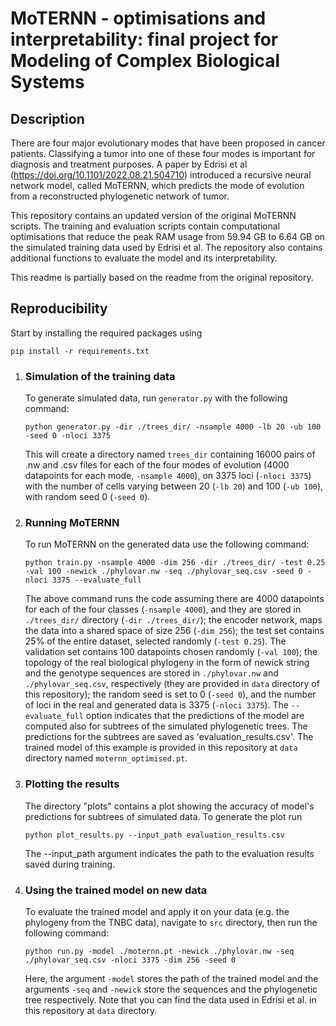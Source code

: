 # MoTERNN - optimisations and interpretability: final project for Modeling of Complex Biological Systems 
## Description
There are four major evolutionary modes that have been proposed in cancer patients. Classifying a tumor into one of these four modes is important for diagnosis and treatment purposes. A paper by Edrisi et al (https://doi.org/10.1101/2022.08.21.504710) introduced a recursive neural network model, called MoTERNN, which predicts the mode of evolution from a reconstructed phylogenetic network of tumor.

This repository contains an updated version of the original MoTERNN scripts. The training and evaluation scripts contain computational optimisations that reduce the peak RAM usage from 59.94 GB to 6.64 GB on the simulated training data used by Edrisi et al. The repository also contains additional functions to evaluate the model and its interpretability.

This readme is partially based on the readme from the original repository.
## Reproducibility
  Start by installing the required packages using
  ```
  pip install -r requirements.txt
  ```
  1. ### Simulation of the training data
     To generate simulated data, run `generator.py` with the following command:
     ```
     python generator.py -dir ./trees_dir/ -nsample 4000 -lb 20 -ub 100 -seed 0 -nloci 3375
     ```
     This will create a directory named `trees_dir` containing 16000 pairs of .nw and .csv files for each of the four modes of evolution (4000 datapoints for each mode, `-nsample 4000`), on 3375 loci (`-nloci 3375`) with the number of cells varying between 20 (`-lb 20`) and 100 (`-ub 100`), with random seed 0 (`-seed 0`).
   2. ### Running MoTERNN
      To run MoTERNN on the generated data use the following command:
      ```
      python train.py -nsample 4000 -dim 256 -dir ./trees_dir/ -test 0.25 -val 100 -newick ./phylovar.nw -seq ./phylovar_seq.csv -seed 0 -nloci 3375 --evaluate_full
      ```
      The above command runs the code assuming there are 4000 datapoints for each of the four classes (`-nsample 4000`), and they are stored in `./trees_dir/` directory (`-dir ./trees_dir/`); the encoder network, maps the data into a shared space of size 256 (`-dim 256`); the test set contains 25% of the entire dataset, selected randomly (`-test 0.25`). The validation set contains 100 datapoints chosen randomly (`-val 100`); the topology of the real biological phylogeny in the form of newick string and the genotype sequences are stored in `./phylovar.nw` and `./phylovar_seq.csv`, respectively (they are provided in `data` directory of this repository); the random seed is set to 0 (`-seed 0`), and the number of loci in the real and generated data is 3375 (`-nloci 3375`). The `--evaluate_full` option indicates that the predictions of the model are computed also for subtrees of the simulated phylogenetic trees. The predictions for the subtrees are saved as 'evaluation_results.csv'. The trained model of this example is provided in this repository at `data` directory named `moternn_optimised.pt`.

  3. ### Plotting the results
     The directory "plots" contains a plot showing the accuracy of model's predictions for subtrees of simulated data. To generate the plot run
     ```
     python plot_results.py --input_path evaluation_results.csv
     ```
     The --input_path argument indicates the path to the evaluation results saved during training.
  
  5. ### Using the trained model on new data
      To evaluate the trained model and apply it on your data (e.g. the phylogeny from the TNBC data), navigate to `src` directory, then run the following command:
      ```
      python run.py -model ./moternn.pt -newick ./phylovar.nw -seq ./phylovar_seq.csv -nloci 3375 -dim 256 -seed 0
      ```
      Here, the argument `-model` stores the path of the trained model and the arguments `-seq` and `-newick` store the sequences and the phylogenetic tree respectively. Note that you can find the data used in Edrisi et al. in this repository at `data` directory.
